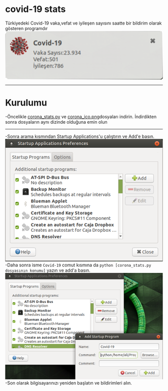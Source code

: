 # covid-19 stats
Türkiyedeki Covid-19 vaka,vefat ve iyileşen sayısını saatte bir bildirim olarak gösteren programdır
<img src="bildirim.png">
<hr>
<h1>Kurulumu</h1>
-Öncelikle <a href="/corona_stats.py" target="_blank">corona_stats.py</a> ve <a href="/corona_ico.png" target="_blank">corona_ico.png</a>dosyaları indirin. İndirdikten sonra dosyaların aynı dizinde olduğuna emin olun
<hr>
-Sonra arama kısmından Startup Applications'u çalıştırın ve Add'e basın.
<img src="/startup_app.png">
-Daha sonra isme <code>Covid-19</code> comut kısmına da <code>python [corona_stats.py dosyasının konumu]</code> yazın ve add'a basın.
<img src="add new.png">
-Son olarak bilgisayarınızı yeniden başlatın ve bildirimleri alın.
